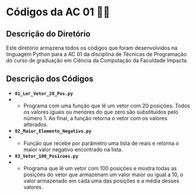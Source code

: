 # Códigos da AC 01 👨‍💻

## Descrição do Diretório

Este diretório armazena todos os códigos que foram desenvolvidos na linguagem Python para a AC 01 da disciplina de Técnicas de Programação do curso de graduação em Ciência da Computação da Faculdade Impacta.

## Descrição dos Códigos

- **`01_Ler_Vetor_20_Pos.py`**
- - Programa com uma função que lê um vetor com 20 posições. Todos os valores iguais ou menores do que zero são substituídos pelo número 1. Ao final, a função retorna o vetor com os valores alterados.
- **`02_Maior_Elemento_Negativo.py`**
- - Função que recebe por parâmetro uma lista de reais e retorna o maior valor negativo encontrado na lista.
- **`03_Vetor_100_Posicoes.py`**
- - Programa que lê um vetor com 100 posições e mostra todas as posições do vetor que armazenam um valor maior ou igual a 10, o valor armazenado em cada uma das posições e a média desses valores.
